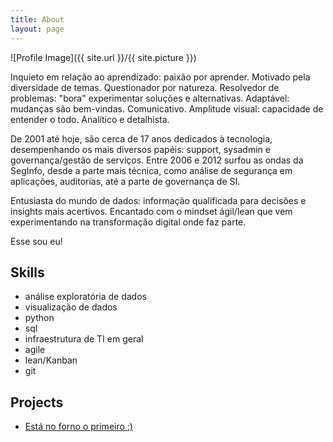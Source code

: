 ```yaml
---
title: About
layout: page
---
```

![Profile Image]({{ site.url }}/{{ site.picture }})


<p>Inquieto em relação ao aprendizado: paixão por aprender. Motivado pela diversidade de temas. Questionador por natureza. Resolvedor de problemas: "bora" experimentar soluções e alternativas. Adaptável: mudanças são bem-vindas. Comunicativo. Amplitude visual: capacidade de entender o todo. Analítico e detalhista.</p>

<p>De 2001 até hoje, são cerca de 17 anos dedicados à tecnologia, desempenhando os mais diversos papéis: support, sysadmin e governança/gestão de serviços. Entre 2006 e 2012 surfou as ondas da SegInfo, desde a parte mais técnica, como análise de segurança em aplicações, auditorias, até a parte de governança de SI.</p>

<p>Entusiasta do mundo de dados: informação qualificada para decisões e insights mais acertivos. Encantado com o mindset ágil/lean que vem experimentando na transformação digital onde faz parte.</p>

<p>Esse sou eu!</p> 

<h2>Skills</h2>

<ul class="skill-list">
	<li>análise exploratória de dados</li>
	<li>visualização de dados</li>
	<li>python</li>
	<li>sql</li>
	<li>infraestrutura de TI em geral</li>
	<li>agile</li>
	<li>lean/Kanban</li>	
	<li>git</li>
</ul>

<h2>Projects</h2>

<ul>
	<li><a href="#">Está no forno o primeiro :) </a></li>

</ul>
